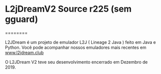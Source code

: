 # L2jDreamV2 Source r225 (sem gguard)

========

L2JDream é um projeto de emulador L2J ( Lineage 2 Java ) feito em Java e Python. 
Você pode acompanhar nossos emuladores mais recentes em www.l2jdream.club

O L2JDream V2 teve seu desenvolvimento encerrado em Dezembro de 2019.
